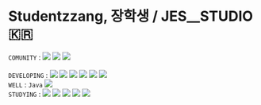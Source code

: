 # Studentzzang, 장학생 / JES__STUDIO 🇰🇷

 `COMUNITY` : <a href="https://steamcommunity.com/profiles/76561199671441944/games?tab=all"><img src="https://img.shields.io/badge/SteamWorks-071563?style=flat-square&logo=Steam&logoColor=FFFFFF"/></a>
 <a href="https://www.instagram.com/zzangeszz/"><img src="https://img.shields.io/badge/Instagram-E4405F?style=flat-square&logo=Instagram&logoColor=FFFFFF"/></a>
 <a href="https://velog.io/@jes/posts"><img src="https://img.shields.io/badge/Velog-20C997?style=flat-square&logo=Velog&logoColor=FFFFFF"/></a>
 <br> <br>
 `DEVELOPING` : <img src="https://img.shields.io/badge/Unity-000000?style=flat-square&logo=unity&logoColor=FFFFFF"/>
 <img src="https://img.shields.io/badge/Python-3776AB?style=flat-square&logo=Python&logoColor=FFFFFF"/>
 <img src="https://img.shields.io/badge/Pandas-150458?style=flat-square&logo=Pandas&logoColor=FFFFFF"/>
 <img src="https://img.shields.io/badge/HTML-E34F26?style=flat-square&logo=HTML5&logoColor=FFFFFF"/>
 <img src="https://img.shields.io/badge/CSS-1572B6?style=flat-square&logo=CSS3&logoColor=FFFFFF"/>
 <img src="https://img.shields.io/badge/JavaScript-F7DF1E?style=flat-square&logo=JavaScript&logoColor=FFFFFF"/> <br>
 `WELL` :  `Java` <img src="https://img.shields.io/badge/C-A8B9CC?style=flat-square&logo=C&logoColor=FFFFFF"/> <br>
 `STUDYING` : <img src="https://img.shields.io/badge/MySQL-4479A1?style=flat-square&logo=MySQL&logoColor=FFFFFF"/>
 <img src="https://img.shields.io/badge/Blender-E87D0D?style=flat-square&logo=Blender&logoColor=FFFFFF"/>
 <img src="https://img.shields.io/badge/TenforFlow-FF6F00?style=flat-square&logo=TensorFlow&logoColor=FFFFFF"/>
 <img src="https://img.shields.io/badge/React-61DAFB?style=flat-square&logo=React&logoColor=FFFFFF"/>
 <img src="https://img.shields.io/badge/p5.js-ED225D?style=flat-square&logo=p5.js&logoColor=FFFFFF"/> <br>

